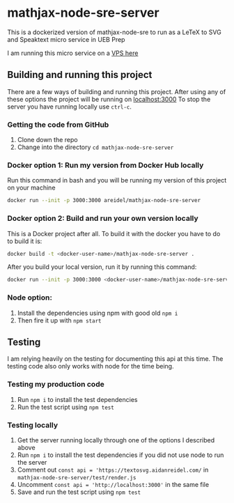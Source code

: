 # mathjax-node-sre-server
This is a dockerized version of mathjax-node-sre to run as a LeTeX to SVG and Speaktext micro service in UEB Prep

I am running this micro service on a [VPS here](https://textosvg.aidanreidel.com/)

## Building and running this project
There are a few ways of building and running this project. After using any of these options the project will be running on [localhost:3000](http://localhost:3000) To stop the server you have running locally use `ctrl-c`.

### Getting the code from GitHub
1. Clone down the repo
2. Change into the directory `cd mathjax-node-sre-server`

### Docker option 1: Run my version from Docker Hub locally 
Run this command in bash and you will be running my version of this project on your machine

```bash
docker run --init -p 3000:3000 areidel/mathjax-node-sre-server
```

### Docker option 2: Build and run your own version locally
This is a Docker project after all. To build it with the docker you have to do to build it is:

```bash
docker build -t <docker-user-name>/mathjax-node-sre-server .
```

After you build your local version, run it by running this command:

```bash
docker run --init -p 3000:3000 <docker-user-name>/mathjax-node-sre-server
```

### Node option:
1. Install the dependencies using npm with good old `npm i`
2. Then fire it up with `npm start`

## Testing
I am relying heavily on the testing for documenting this api at this time. The testing code also only works with node for the time being. 

### Testing my production code 
1. Run `npm i` to install the test dependencies 
2. Run the test script using `npm test`

### Testing locally 
1. Get the server running locally through one of the options I described above
2. Run `npm i` to install the test dependencies if you did not use node to run the server
3. Comment out `const api = 'https://textosvg.aidanreidel.com/` in `mathjax-node-sre-server/test/render.js`
4. Uncomment `const api = 'http://localhost:3000'` in the same file
5. Save and run the test script using `npm test`